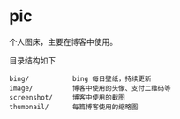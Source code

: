# pic

个人图床，主要在博客中使用。

目录结构如下

``` shell
bing/			bing 每日壁纸，持续更新
image/			博客中使用的头像、支付二维码等
screenshot/		博客中使用的截图
thumbnail/		每篇博客使用的缩略图
```

